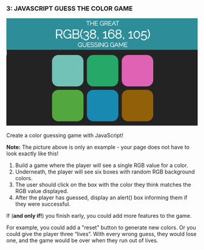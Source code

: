 ### 3: JAVASCRIPT GUESS THE COLOR GAME

![JavaScript RGB color guessing game](./image/JavaScript-RGB-color-guessing-game.png)

Create a color guessing game with JavaScript!

**Note:** The picture above is only an example - your page does not have to look exactly like this!

1.  Build a game where the player will see a single RGB value for a color.
2.  Underneath, the player will see six boxes with random RGB background colors. 
3.  The user should click on the box with the color they think matches the RGB value displayed.
3.  After the player has guessed, display an alert() box informing them if they were successful.

If (**and only if!**) you finish early, you could add more features to the game.

For example, you could add a "reset" button to generate new colors. Or you could give the player three “lives”. With every wrong guess, they would lose one, and the game would be over when they run out of lives.